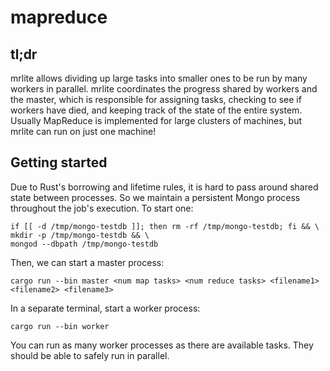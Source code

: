 # mapreduce

## tl;dr
mrlite allows dividing up large tasks into smaller ones to be run by many workers in parallel.
mrlite coordinates the progress shared by workers and the master, which is responsible for assigning tasks, checking to see if workers have died, and keeping track of the state of the entire system.
Usually MapReduce is implemented for large clusters of machines, but mrlite can run on just one machine!

## Getting started
Due to Rust's borrowing and lifetime rules, it is hard to pass around shared state between processes.
So we maintain a persistent Mongo process throughout the job's execution.
To start one:
```
if [[ -d /tmp/mongo-testdb ]]; then rm -rf /tmp/mongo-testdb; fi && \
mkdir -p /tmp/mongo-testdb && \
mongod --dbpath /tmp/mongo-testdb
```

Then, we can start a master process:
```
cargo run --bin master <num map tasks> <num reduce tasks> <filename1> <filename2> <filename3>
```

In a separate terminal, start a worker process:
```
cargo run --bin worker
```
You can run as many worker processes as there are available tasks.
They should be able to safely run in parallel.
